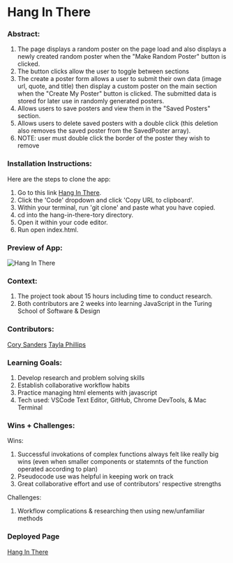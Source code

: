 # Hang In There

### Abstract:
1. The page displays a random poster on the page load and also displays a newly created random poster when the "Make Random Poster" button is clicked.
2. The button clicks allow the user to toggle between sections
3. The create a poster form allows a user to submit their own data (image url, quote, and title) then display a custom poster on the main section when the "Create My Poster" button is clicked. The submitted data is stored for later use in randomly generated posters.
4. Allows users to save posters and view them in the "Saved Posters" section.
5. Allows users to delete saved posters with a double click (this deletion also removes the saved poster from the SavedPoster array).
6. NOTE: user must double click the border of the poster they wish to remove

### Installation Instructions:
Here are the steps to clone the app:
1. Go to this link [Hang In There](https://github.com/corysanders3/hang-in-there-tory).
2. Click the 'Code' dropdown and click 'Copy URL to clipboard'.
3. Within your terminal, run 'git clone' and paste what you have copied.
4. cd into the hang-in-there-tory directory.
5. Open it within your code editor.
6. Run open index.html.

### Preview of App:
![Hang In There](https://github.com/tednaphil/hang-in-there-tory/assets/76406423/844bb465-2d75-43c8-939d-f7a36a850050)

### Context:
1. The project took about 15 hours including time to conduct research.
2. Both contributors are 2 weeks into learning JavaScript in the Turing School of Software & Design

### Contributors:
[Cory Sanders](https://github.com/corysanders3)
[Tayla Phillips](https://github.com/tednaphil)

### Learning Goals:
1. Develop research and problem solving skills
2. Establish collaborative workflow habits
3. Practice managing html elements with javascript
4. Tech used: VSCode Text Editor, GitHub, Chrome DevTools, & Mac Terminal

### Wins + Challenges:
Wins:
1. Successful invokations of complex functions always felt like really big wins (even when smaller components or statemnts of the function operated according to plan)
2. Pseudocode use was helpful in keeping work on track
3. Great collaborative effort and use of contributors' respective strengths

Challenges:
1. Workflow complications & researching then using new/unfamiliar methods

### Deployed Page
[Hang In There](https://corysanders3.github.io/hang-in-there-tory/)
